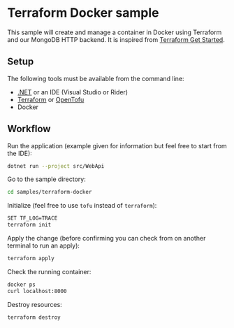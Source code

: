 # Terraform Docker sample

This sample will create and manage a container in Docker using Terraform and our MongoDB HTTP backend.
It is inspired from [Terraform Get Started](https://learn.hashicorp.com/collections/terraform/docker-get-started).

## Setup

The following tools must be available from the command line:

- [.NET](https://dotnet.microsoft.com/download) or an IDE (Visual Studio or Rider)
- [Terraform](https://developer.hashicorp.com/terraform/install) or [OpenTofu](https://opentofu.org/docs/intro/install/)
- Docker
 
## Workflow

Run the application (example given for information but feel free to start from the IDE):

```bash
dotnet run --project src/WebApi
```

Go to the sample directory:

```bash
cd samples/terraform-docker
```

Initialize (feel free to use `tofu` instead of `terraform`):

```bash
SET TF_LOG=TRACE
terraform init
```

Apply the change (before confirming you can check from on another terminal to run an apply):

```bash
terraform apply
```

Check the running container:

```bash
docker ps
curl localhost:8000
```

Destroy resources:

```bash
terraform destroy
```

